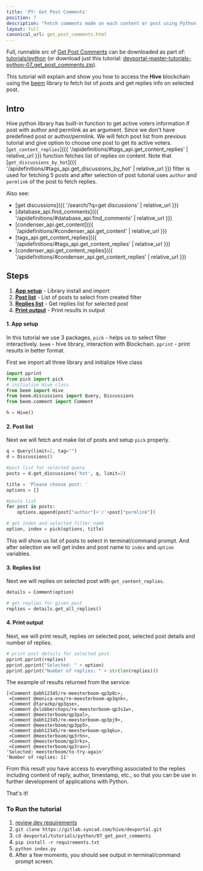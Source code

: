 ```yaml
---
title: 'PY: Get Post Comments'
position: 7
description: "Fetch comments made on each content or post using Python."
layout: full
canonical_url: get_post_comments.html
---
```

Full, runnable src of [Get Post Comments](https://gitlab.syncad.com/hive/devportal/-/tree/master/tutorials/python/07_get_post_comments) can be downloaded as part of: [tutorials/python](https://gitlab.syncad.com/hive/devportal/-/tree/master/tutorials/python) (or download just this tutorial: [devportal-master-tutorials-python-07_get_post_comments.zip](https://gitlab.syncad.com/hive/devportal/-/archive/master/devportal-master.zip?path=tutorials/python/07_get_post_comments)).

This tutorial will explain and show you how to access the **Hive** blockchain using the [beem](https://github.com/holgern/beem) library to fetch list of posts and get replies info on selected post.

## Intro

Hive python library has built-in function to get active voters information if post with author and permlink as an argument. Since we don't have predefined post or author/permlink. We will fetch post list from previous tutorial and give option to choose one post to get its active voters. [`get_content_replies`]({{ '/apidefinitions/#tags_api.get_content_replies' | relative_url }}) function fetches list of replies on content. Note that [`get_discussions_by_hot`]({{ '/apidefinitions/#tags_api.get_discussions_by_hot' | relative_url }}) filter is used for fetching 5 posts and after selection of post tutorial uses `author` and `permlink` of the post to fetch replies. 

Also see:
* [get discussions]({{ '/search/?q=get discussions' | relative_url }})
* [database_api.find_comments]({{ '/apidefinitions/#database_api.find_comments' | relative_url }})
* [condenser_api.get_content]({{ '/apidefinitions/#condenser_api.get_content' | relative_url }})
* [tags_api.get_content_replies]({{ '/apidefinitions/#tags_api.get_content_replies' | relative_url }})
* [condenser_api.get_content_replies]({{ '/apidefinitions/#condenser_api.get_content_replies' | relative_url }})

## Steps

1.  [**App setup**](#app-setup) - Library install and import
1.  [**Post list**](#post-list) - List of posts to select from created filter 
1.  [**Replies list**](#replies-list) - Get replies list for selected post
1.  [**Print output**](#print-output) - Print results in output

#### 1. App setup <a name="app-setup"></a>

In this tutorial we use 3 packages, `pick` - helps us to select filter interactively. `beem` - hive library, interaction with Blockchain. `pprint` - print results in better format.

First we import all three library and initialize Hive class

```python
import pprint
from pick import pick
# initialize Hive class
from beem import Hive
from beem.discussions import Query, Discussions
from beem.comment import Comment

h = Hive()
```

#### 2. Post list <a name="post-list"></a>

Next we will fetch and make list of posts and setup `pick` properly.

```python
q = Query(limit=2, tag="")
d = Discussions()

#post list for selected query
posts = d.get_discussions('hot', q, limit=2)

title = 'Please choose post: '
options = []

#posts list
for post in posts:
	options.append(post["author"]+'/'+post["permlink"])

# get index and selected filter name
option, index = pick(options, title)
```

This will show us list of posts to select in terminal/command prompt. And after selection we will get index and post name to `index` and `option` variables.

#### 3. Replies list <a name="replies-list"></a>

Next we will replies on selected post with `get_content_replies`. 

```python
details = Comment(option)

# get replies for given post
replies = details.get_all_replies()
```

#### 4. Print output <a name="print-output"></a>

Next, we will print result, replies on selected post, selected post details and number of replies.

```python
# print post details for selected post
pprint.pprint(replies)
pprint.pprint("Selected: " + option)
pprint.pprint("Number of replies: " + str(len(replies)))
```

The example of results returned from the service:

```
[<Comment @abh12345/re-meesterboom-qp3p8c>,
 <Comment @monica-ene/re-meesterboom-qp3qnk>,
 <Comment @tarazkp/qp3qse>,
 <Comment @slobberchops/re-meesterboom-qp3s1w>,
 <Comment @meesterboom/qp3pal>,
 <Comment @abh12345/re-meesterboom-qp3pj9>,
 <Comment @meesterboom/qp3pp5>,
 <Comment @abh12345/re-meesterboom-qp3qku>,
 <Comment @meesterboom/qp3rhn>,
 <Comment @meesterboom/qp3rkz>,
 <Comment @meesterboom/qp3rax>]
'Selected: meesterboom/to-try-again'
'Number of replies: 11'
```

From this result you have access to everything associated to the replies including content of reply, author, timestamp, etc., so that you can be use in further development of applications with Python.

That's it!

### To Run the tutorial

1. [review dev requirements](getting_started.html)
1. `git clone https://gitlab.syncad.com/hive/devportal.git`
1. `cd devportal/tutorials/python/07_get_post_comments`
1. `pip install -r requirements.txt`
1. `python index.py`
1. After a few moments, you should see output in terminal/command prompt screen.
